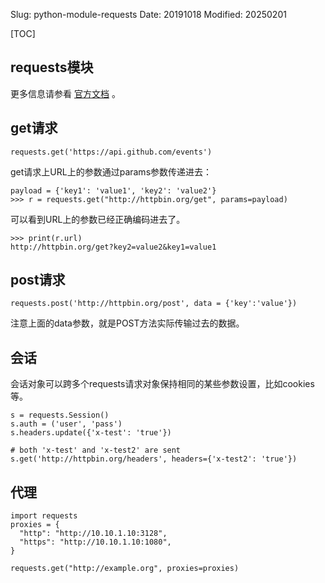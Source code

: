 Slug: python-module-requests
Date: 20191018
Modified: 20250201


[TOC]



## requests模块
更多信息请参看 [官方文档](https://requests.readthedocs.io/projects/cn/zh-cn/latest/) 。



## get请求
```
requests.get('https://api.github.com/events')
```

get请求上URL上的参数通过params参数传递进去：

```
payload = {'key1': 'value1', 'key2': 'value2'}
>>> r = requests.get("http://httpbin.org/get", params=payload)
```

可以看到URL上的参数已经正确编码进去了。
```
>>> print(r.url)
http://httpbin.org/get?key2=value2&key1=value1
```


## post请求
```
requests.post('http://httpbin.org/post', data = {'key':'value'})
```

注意上面的data参数，就是POST方法实际传输过去的数据。




## 会话
会话对象可以跨多个requests请求对象保持相同的某些参数设置，比如cookies等。

```
s = requests.Session()
s.auth = ('user', 'pass')
s.headers.update({'x-test': 'true'})

# both 'x-test' and 'x-test2' are sent
s.get('http://httpbin.org/headers', headers={'x-test2': 'true'})
```




## 代理
```
import requests
proxies = {
  "http": "http://10.10.1.10:3128",
  "https": "http://10.10.1.10:1080",
}

requests.get("http://example.org", proxies=proxies)
```
